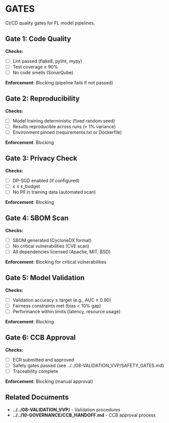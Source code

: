 # GATES

CI/CD quality gates for FL model pipelines.

## Gate 1: Code Quality

**Checks:**
- [ ] Lint passed (flake8, pylint, mypy)
- [ ] Test coverage ≥ 90%
- [ ] No code smells (SonarQube)

**Enforcement**: Blocking (pipeline fails if not passed)

## Gate 2: Reproducibility

**Checks:**
- [ ] Model training deterministic (fixed random seed)
- [ ] Results reproducible across runs (< 1% variance)
- [ ] Environment pinned (requirements.txt or Dockerfile)

**Enforcement**: Blocking

## Gate 3: Privacy Check

**Checks:**
- [ ] DP-SGD enabled (if configured)
- [ ] ε ≤ ε_budget
- [ ] No PII in training data (automated scan)

**Enforcement**: Blocking

## Gate 4: SBOM Scan

**Checks:**
- [ ] SBOM generated (CycloneDX format)
- [ ] No critical vulnerabilities (CVE scan)
- [ ] All dependencies licensed (Apache, MIT, BSD)

**Enforcement**: Blocking for critical vulnerabilities

## Gate 5: Model Validation

**Checks:**
- [ ] Validation accuracy ≥ target (e.g., AUC ≥ 0.90)
- [ ] Fairness constraints met (bias < 10% gap)
- [ ] Performance within limits (latency, resource usage)

**Enforcement**: Blocking

## Gate 6: CCB Approval

**Checks:**
- [ ] ECR submitted and approved
- [ ] Safety gates passed (see ../../08-VALIDATION_VVP/SAFETY_GATES.md)
- [ ] Traceability complete

**Enforcement**: Blocking (manual approval)

## Related Documents

- **../../08-VALIDATION_VVP/** - Validation procedures
- **../../10-GOVERNANCE/CCB_HANDOFF.md** - CCB approval process
